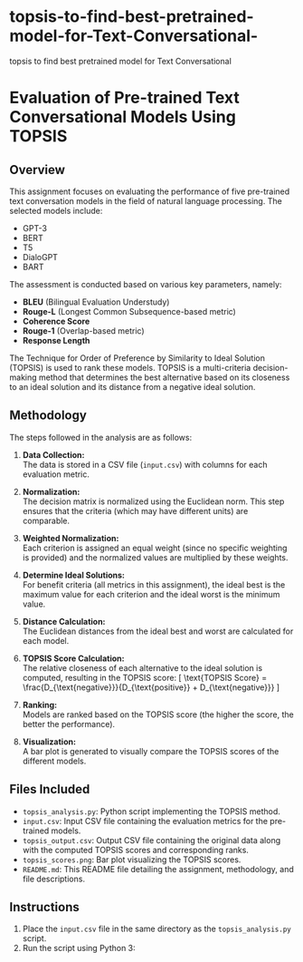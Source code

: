 # topsis-to-find-best-pretrained-model-for-Text-Conversational-
topsis to find best pretrained model for Text Conversational 
# Evaluation of Pre-trained Text Conversational Models Using TOPSIS

## Overview
This assignment focuses on evaluating the performance of five pre-trained text conversation models in the field of natural language processing. The selected models include:
- GPT-3
- BERT
- T5
- DialoGPT
- BART

The assessment is conducted based on various key parameters, namely:
- **BLEU** (Bilingual Evaluation Understudy)
- **Rouge-L** (Longest Common Subsequence-based metric)
- **Coherence Score**
- **Rouge-1** (Overlap-based metric)
- **Response Length**

The Technique for Order of Preference by Similarity to Ideal Solution (TOPSIS) is used to rank these models. TOPSIS is a multi-criteria decision-making method that determines the best alternative based on its closeness to an ideal solution and its distance from a negative ideal solution.

## Methodology
The steps followed in the analysis are as follows:

1. **Data Collection:**  
   The data is stored in a CSV file (`input.csv`) with columns for each evaluation metric.

2. **Normalization:**  
   The decision matrix is normalized using the Euclidean norm. This step ensures that the criteria (which may have different units) are comparable.

3. **Weighted Normalization:**  
   Each criterion is assigned an equal weight (since no specific weighting is provided) and the normalized values are multiplied by these weights.

4. **Determine Ideal Solutions:**  
   For benefit criteria (all metrics in this assignment), the ideal best is the maximum value for each criterion and the ideal worst is the minimum value.

5. **Distance Calculation:**  
   The Euclidean distances from the ideal best and worst are calculated for each model.

6. **TOPSIS Score Calculation:**  
   The relative closeness of each alternative to the ideal solution is computed, resulting in the TOPSIS score:
   \[
   \text{TOPSIS Score} = \frac{D_{\text{negative}}}{D_{\text{positive}} + D_{\text{negative}}}
   \]
   
7. **Ranking:**  
   Models are ranked based on the TOPSIS score (the higher the score, the better the performance).

8. **Visualization:**  
   A bar plot is generated to visually compare the TOPSIS scores of the different models.

## Files Included
- `topsis_analysis.py`: Python script implementing the TOPSIS method.
- `input.csv`: Input CSV file containing the evaluation metrics for the pre-trained models.
- `topsis_output.csv`: Output CSV file containing the original data along with the computed TOPSIS scores and corresponding ranks.
- `topsis_scores.png`: Bar plot visualizing the TOPSIS scores.
- `README.md`: This README file detailing the assignment, methodology, and file descriptions.

## Instructions
1. Place the `input.csv` file in the same directory as the `topsis_analysis.py` script.
2. Run the script using Python 3:
